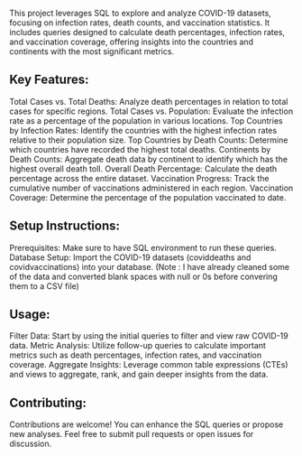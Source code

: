 This project leverages SQL to explore and analyze COVID-19 datasets, focusing on infection rates, death counts, and vaccination statistics. It includes queries designed to calculate death percentages, infection rates, and vaccination coverage, offering insights into the countries and continents with the most significant metrics.

## Key Features:
Total Cases vs. Total Deaths: Analyze death percentages in relation to total cases for specific regions.
Total Cases vs. Population: Evaluate the infection rate as a percentage of the population in various locations.
Top Countries by Infection Rates: Identify the countries with the highest infection rates relative to their population size.
Top Countries by Death Counts: Determine which countries have recorded the highest total deaths.
Continents by Death Counts: Aggregate death data by continent to identify which has the highest overall death toll.
Overall Death Percentage: Calculate the death percentage across the entire dataset.
Vaccination Progress: Track the cumulative number of vaccinations administered in each region.
Vaccination Coverage: Determine the percentage of the population vaccinated to date.
## Setup Instructions:
Prerequisites: Make sure to have SQL environment to run these queries.
Database Setup: Import the COVID-19 datasets (coviddeaths and covidvaccinations) into your database. (Note : I have already cleaned some of the data and converted blank spaces with null or 0s before convering them to a CSV file)
## Usage:
Filter Data: Start by using the initial queries to filter and view raw COVID-19 data.
Metric Analysis: Utilize follow-up queries to calculate important metrics such as death percentages, infection rates, and vaccination coverage.
Aggregate Insights: Leverage common table expressions (CTEs) and views to aggregate, rank, and gain deeper insights from the data.
## Contributing:
Contributions are welcome! You can enhance the SQL queries or propose new analyses. Feel free to submit pull requests or open issues for discussion.
